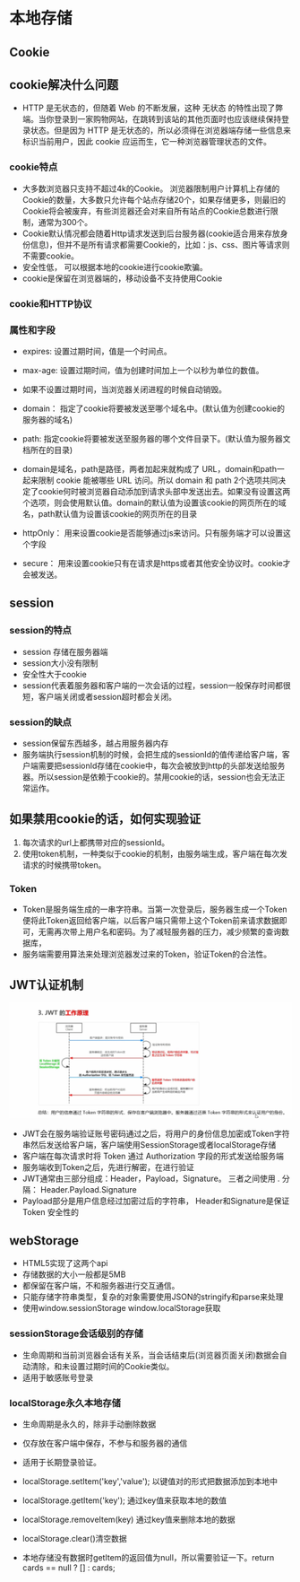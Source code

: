 <!--
 * @Author: xujie 1607526161@qq.com
 * @Date: 2022-04-22 13:10:58
 * @LastEditors: x09898 coder_xujie@163.com
 * @LastEditTime: 2022-10-24 10:48:04
 * @FilePath: \HTML-CSS-Javascript-\HTML+CSS\HTML部分\HTML基础\本地存储和身份认证.md
 * @Description: 本地存储和身份认证
-->
# 本地存储

## Cookie

## cookie解决什么问题

* HTTP 是无状态的，但随着 Web 的不断发展，这种 无状态 的特性出现了弊端。当你登录到一家购物网站，在跳转到该站的其他页面时也应该继续保持登录状态。但是因为 HTTP 是无状态的，所以必须得在浏览器端存储一些信息来标识当前用户，因此 cookie 应运而生，它一种浏览器管理状态的文件。

### cookie特点

* 大多数浏览器只支持不超过4k的Cookie。 浏览器限制用户计算机上存储的Cookie的数量，大多数只允许每个站点存储20个，如果存储更多，则最旧的Cookie将会被废弃，有些浏览器还会对来自所有站点的Cookie总数进行限制，通常为300个。
* Cookie默认情况都会随着Http请求发送到后台服务器(cookie适合用来存放身份信息)，但并不是所有请求都需要Cookie的，比如：js、css、图片等请求则不需要cookie。
* 安全性低， 可以根据本地的cookie进行cookie欺骗。
* cookie是保留在浏览器端的，移动设备不支持使用Cookie

### cookie和HTTP协议

### 属性和字段

* expires: 设置过期时间，值是一个时间点。
* max-age: 设置过期时间，值为创建时间加上一个以秒为单位的数值。
* 如果不设置过期时间，当浏览器关闭进程的时候自动销毁。

* domain： 指定了cookie将要被发送至哪个域名中。(默认值为创建cookie的服务器的域名)
* path: 指定cookie将要被发送至服务器的哪个文件目录下。(默认值为服务器文档所在的目录)
* domain是域名，path是路径，两者加起来就构成了 URL，domain和path一起来限制 cookie 能被哪些 URL 访问。所以 domain 和 path 2个选项共同决定了cookie何时被浏览器自动添加到请求头部中发送出去。如果没有设置这两个选项，则会使用默认值。domain的默认值为设置该cookie的网页所在的域名，path默认值为设置该cookie的网页所在的目录

* httpOnly： 用来设置cookie是否能够通过js来访问。只有服务端才可以设置这个字段
* secure： 用来设置cookie只有在请求是https或者其他安全协议时。cookie才会被发送。

## session

### session的特点

* session 存储在服务器端
* session大小没有限制
* 安全性大于cookie
* session代表着服务器和客户端的一次会话的过程，session一般保存时间都很短，客户端关闭或者session超时都会关闭。

### session的缺点

* session保留东西越多，越占用服务器内存
* 服务端执行session机制的时候，会把生成的sessionId的值传递给客户端，客户端需要把sessionId存储在cookie中，每次会被放到http的头部发送给服务器。所以session是依赖于cookie的。禁用cookie的话，session也会无法正常运作。

## 如果禁用cookie的话，如何实现验证

1. 每次请求的url上都携带对应的sessionId。
2. 使用token机制，一种类似于cookie的机制，由服务端生成，客户端在每次发请求的时候携带token。

### Token

* Token是服务端生成的一串字符串。当第一次登录后，服务器生成一个Token便将此Token返回给客户端，以后客户端只需带上这个Token前来请求数据即可，无需再次带上用户名和密码。为了减轻服务器的压力，减少频繁的查询数据库，
* 服务端需要用算法来处理浏览器发过来的Token，验证Token的合法性。

## JWT认证机制

![JWT身份认证机制](./img/JWT.png)

* JWT会在服务端验证账号密码通过之后，将用户的身份信息加密成Token字符串然后发送给客户端，客户端使用SessionStorage或者localStorage存储
* 客户端在每次请求时将 Token 通过 Authorization 字段的形式发送给服务端
* 服务端收到Token之后，先进行解密，在进行验证
* JWT通常由三部分组成：Header，Payload，Signature。 三者之间使用 . 分隔： Header.Payload.Signature
* Payload部分是用户信息经过加密过后的字符串， Header和Signature是保证 Token 安全性的

## webStorage

* HTML5实现了这两个api
* 存储数据的大小一般都是5MB
* 都保留在客户端，不和服务器进行交互通信。
* 只能存储字符串类型，复杂的对象需要使用JSON的stringify和parse来处理
* 使用window.sessionStorage window.localStorage获取

### sessionStorage会话级别的存储

* 生命周期和当前浏览器会话有关系，当会话结束后(浏览器页面关闭)数据会自动清除，和未设置过期时间的Cookie类似。
* 适用于敏感账号登录

### localStorage永久本地存储

* 生命周期是永久的，除非手动删除数据
* 仅存放在客户端中保存，不参与和服务器的通信
* 适用于长期登录验证。

* localStorage.setItem('key','value'); 以键值对的形式把数据添加到本地中
* localStorage.getItem('key');  通过key值来获取本地的数值
* localStorage.removeItem(key) 通过key值来删除本地的数据
* localStorage.clear()清空数据

* 本地存储没有数据时getItem的返回值为null，所以需要验证一下。return cards == null ? [] : cards;
